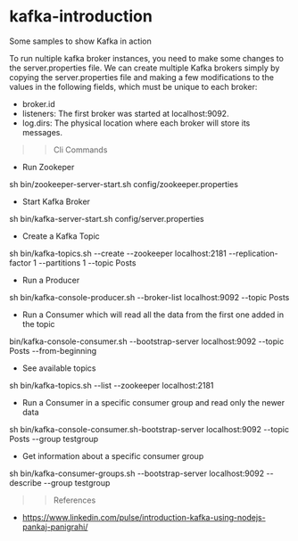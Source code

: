 # kafka-introduction
Some samples to show Kafka in action

To run nultiple kafka broker instances, you need to make some changes to the server.properties file.
We can create multiple Kafka brokers simply by copying the server.properties file and making a few modifications to the values in the following fields, which must be unique to each broker:
- broker.id
- listeners: The first broker was started at localhost:9092.
- log.dirs: The physical location where each broker will store its messages.

>> Cli Commands

- Run Zookeper

sh bin/zookeeper-server-start.sh config/zookeeper.properties 

- Start Kafka Broker

sh bin/kafka-server-start.sh config/server.properties

- Create a Kafka Topic

sh bin/kafka-topics.sh --create --zookeeper localhost:2181 --replication-factor 1 --partitions 1 --topic Posts

- Run a Producer

sh bin/kafka-console-producer.sh --broker-list localhost:9092 --topic Posts

- Run a Consumer which will read all the data from the first one added in the topic

bin/kafka-console-consumer.sh --bootstrap-server localhost:9092 --topic Posts --from-beginning

- See available topics

sh bin/kafka-topics.sh --list --zookeeper localhost:2181

- Run a Consumer in a specific consumer group and read only the newer data

sh bin/kafka-console-consumer.sh-bootstrap-server localhost:9092 --topic Posts --group testgroup

- Get information about a specific consumer group

sh bin/kafka-consumer-groups.sh --bootstrap-server localhost:9092 --describe --group testgroup











>> References

- https://www.linkedin.com/pulse/introduction-kafka-using-nodejs-pankaj-panigrahi/
